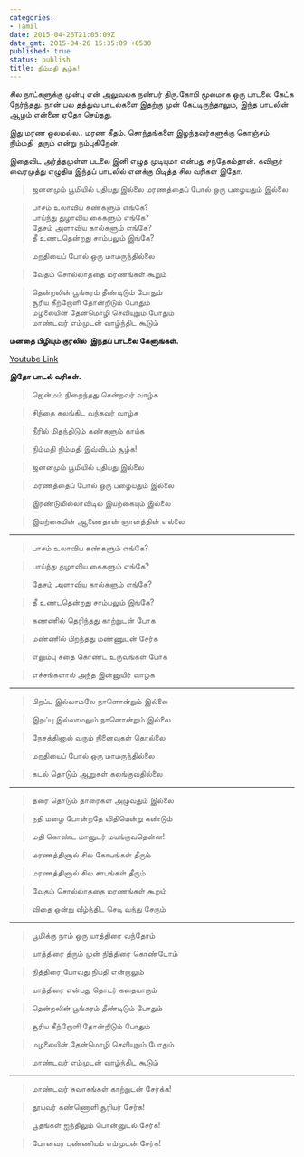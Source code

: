 ```yaml
---
categories:
- Tamil
date: 2015-04-26T21:05:09Z
date_gmt: 2015-04-26 15:35:09 +0530
published: true
status: publish
title: நிம்மதி சூழ்க!
---
```


சில நாட்களுக்கு முன்பு என் அலுவலக நண்பர் திரு.கோபி மூலமாக ஒரு பாடலை கேட்க நேர்ந்தது. நான் பல தத்துவ பாடல்களை இதற்கு முன் கேட்டிருந்தாலும், இந்த பாடலின் ஆழம் என்னை ஏதோ செய்தது.

இது மரண ஒலமல்ல.. மரண கீதம். சொந்தங்களை இழந்தவர்களுக்கு கொஞ்சம் நிம்மதி  தரும் என்று நம்புகிறேன்.

இதைவிட அர்த்தமுள்ள படலை இனி எழுத முடியுமா என்பது சந்தேகம்தான். கவிஞர் வைரமுத்து எழுதிய இந்தப் பாடலில் எனக்கு பிடித்த சில வரிகள் இதோ.

> ஜனனமும் பூமியில் புதியது இல்லை
> மரணத்தைப் போல் ஒரு பழையதும் இல்லை

> பாசம் உலாவிய கண்களும் எங்கே?  
> பாய்ந்து துழாவிய கைகளும் எங்கே?  
> தேசம் அளாவிய கால்களும் எங்கே?  
> தீ உண்டதென்றது சாம்பலும் இங்கே?

> மறதியைப் போல் ஒரு மாமருந்தில்லை

> வேதம் சொல்லாததை மரணங்கள் கூறும்

> தென்றலின் பூங்கரம் தீண்டிடும் போதும்  
> சூரிய கீற்றோளி தோன்றிடும் போதும்  
> மழலையின் தேன்மொழி செவியுறும் போதும்  
> மாண்டவர் எம்முடன் வாழ்ந்திட கூடும்


**மனதை பிழியும் குரலில்  இந்தப் பாடலை கேளுங்கள்.**

[Youtube Link](https://www.youtube.com/watch?v=MG79HQDIDzM)

**இதோ பாடல் வரிகள்.**


> ஜென்மம் நிறைந்தது சென்றவர் வாழ்க

> சிந்தை கலங்கிட வந்தவர் வாழ்க

> நீரில் மிதந்திடும் கண்களும் காய்க

> நிம்மதி நிம்மதி இவ்விடம் சூழ்க!

> ஜனனமும் பூமியில் புதியது இல்லை

> மரணத்தைப் போல் ஒரு பழையதும் இல்லை

> இரண்டுமில்லாவிடில் இயற்கையும் இல்லை

> இயற்கையின் ஆணைதான் ஞானத்தின் எல்லை

*** 
> பாசம் உலாவிய கண்களும் எங்கே?

> பாய்ந்து துழாவிய கைகளும் எங்கே?

> தேசம் அளாவிய கால்களும் எங்கே?

> தீ உண்டதென்றது சாம்பலும் இங்கே?

> கண்ணில் தெரிந்தது காற்றுடன் போக

> மண்ணில் பிறந்தது மண்ணுடன் சேர்க

> எலும்பு சதை கொண்ட உருவங்கள் போக

> எச்சங்களால் அந்த இன்னுயிர் வாழ்க

***
> பிறப்பு இல்லாமலே நாளொன்றும் இல்லை

> இறப்பு இல்லாமலும் நாளொன்றும் இல்லை

> நேசத்தினால் வரும் நினைவுகள் தொல்லை

> மறதியைப் போல் ஒரு மாமருந்தில்லை

> கடல் தொடும் ஆறுகள் கலங்குவதில்லை

***
> தரை தொடும் தாரைகள் அழுவதும் இல்லை

> நதி மழை போன்றதே விதியென்று கண்டும்

> மதி கொண்ட மானுடர் மயங்குவதென்ன!

> மரணத்தினால் சில கோபங்கள் தீரும்

> மரணத்தினால் சில சாபங்கள் தீரும்

> வேதம் சொல்லாததை மரணங்கள் கூறும்

> விதை ஒன்று வீழ்ந்திட செடி வந்து சேரும்

***
> பூமிக்கு நாம் ஒரு யாத்திரை வந்தோம்

> யாத்திரை தீரும் முன் நித்திரை கொண்டோம்

> நித்திரை போவது நியதி என்றாலும்

> யாத்திரை என்பது தொடர் கதையாகும்

> தென்றலின் பூங்கரம் தீண்டிடும் போதும்

> சூரிய கீற்றோளி தோன்றிடும் போதும்

> மழலையின் தேன்மொழி செவியுறும் போதும்

> மாண்டவர் எம்முடன் வாழ்ந்திட கூடும்

***

> மாண்டவர் சுவாசங்கள் காற்றுடன் சேர்க்க!

> தூயவர் கண்ணொளி சூரியர் சேர்க!

> பூதங்கள் ஐந்திலும் பொன்னுடல் சேர்க!

> போனவர் புண்ணியம் எம்முடன் சேர்க!
